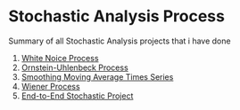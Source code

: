 # Stochastic Analysis Process
Summary of all Stochastic Analysis projects that i have done

1) [White Noice Process](https://github.com/AndreasAvgou/Stochastic-Analysis-Process/tree/main/White%20Noise%20Process)
2) [Ornstein-Uhlenbeck Process](https://github.com/AndreasAvgou/Stochastic-Analysis-Process/tree/main/Ornstein%20Uhlenbeck%20Process)
3) [Smoothing Moving Average Times Series](https://github.com/AndreasAvgou/Stochastic-Analysis-Process/tree/main/Smoothing%20Moving%20Average%20Times%20Series)
4) [Wiener Process](https://github.com/AndreasAvgou/Stochastic-Analysis-Process/tree/main/Wiener%20Process)
5) [End-to-End Stochastic Project](https://github.com/AndreasAvgou/Stochastic-Analysis-Process/tree/main/Full%20Project)

